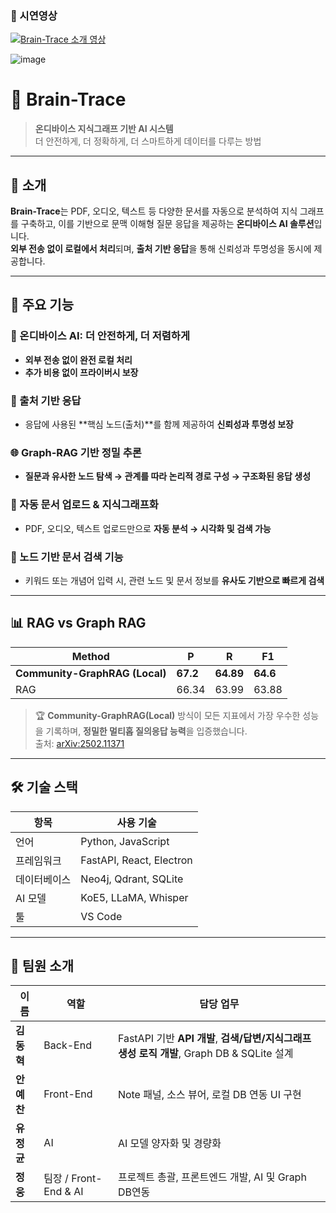 ### 🎥 시연영상

[![Brain-Trace 소개 영상](https://img.youtube.com/vi/Q0w4S_sMEaQ/0.jpg)](https://www.youtube.com/watch?v=Q0w4S_sMEaQ)

![image](https://github.com/user-attachments/assets/3c98fd2c-b38e-4ede-9704-d518111129e1)

# 🧠 Brain-Trace

> **온디바이스 지식그래프 기반 AI 시스템**  
> 더 안전하게, 더 정확하게, 더 스마트하게 데이터를 다루는 방법

---

## 📌 소개

**Brain-Trace**는 PDF, 오디오, 텍스트 등 다양한 문서를 자동으로 분석하여 지식 그래프를 구축하고, 이를 기반으로 문맥 이해형 질문 응답을 제공하는 **온디바이스 AI 솔루션**입니다.  
**외부 전송 없이 로컬에서 처리**되며, **출처 기반 응답**을 통해 신뢰성과 투명성을 동시에 제공합니다.

---

## 🌟 주요 기능

### 🔐 온디바이스 AI: 더 안전하게, 더 저렴하게
- **외부 전송 없이 완전 로컬 처리**
- **추가 비용 없이 프라이버시 보장**

### 📖 출처 기반 응답
- 응답에 사용된 **핵심 노드(출처)**를 함께 제공하여 **신뢰성과 투명성 보장**

### 🌐 Graph-RAG 기반 정밀 추론
- **질문과 유사한 노드 탐색 → 관계를 따라 논리적 경로 구성 → 구조화된 응답 생성**

### 📂 자동 문서 업로드 & 지식그래프화
- PDF, 오디오, 텍스트 업로드만으로 **자동 분석 → 시각화 및 검색 가능**

### 📄 노드 기반 문서 검색 기능
- 키워드 또는 개념어 입력 시, 관련 노드 및 문서 정보를 **유사도 기반으로 빠르게 검색**

---

## 📊 RAG vs Graph RAG

| Method | P | R | F1 |
|--------|----|----|----|
| **Community-GraphRAG (Local)** | **67.2** | **64.89** | **64.6** |
| RAG | 66.34 | 63.99 | 63.88 |

> 🏆 **Community-GraphRAG(Local)** 방식이 모든 지표에서 가장 우수한 성능을 기록하며, **정밀한 멀티홉 질의응답 능력**을 입증했습니다.  
> 출처: [arXiv:2502.11371](https://doi.org/10.48550/arXiv.2502.11371)

---

## 🛠️ 기술 스택

| 항목 | 사용 기술 |
|------|-----------|
| 언어 | Python, JavaScript |
| 프레임워크 | FastAPI, React, Electron |
| 데이터베이스 | Neo4j, Qdrant, SQLite |
| AI 모델 | KoE5, LLaMA, Whisper |
| 툴 | VS Code |

---

## 👥 팀원 소개

| 이름       | 역할                   | 담당 업무                                                                                   |
|------------|------------------------|----------------------------------------------------------------------------------------------|
| **김동혁** | Back-End           | FastAPI 기반 **API 개발**, **검색/답변/지식그래프 생성 로직 개발**, Graph DB & SQLite 설계 |
| **안예찬** | Front-End       | Note 패널, 소스 뷰어, 로컬 DB 연동 UI 구현                                                  |
| **유정균** | AI              | AI 모델 양자화 및 경량화                                                                     |
| **정웅**   | 팀장 / Front-End & AI | 프로젝트 총괄, 프론트엔드 개발, AI 및 Graph DB연동                                            |

